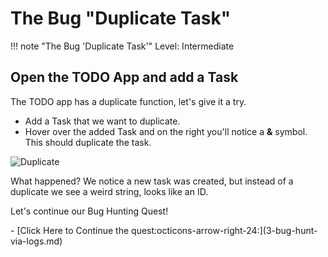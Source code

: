 
# The Bug "Duplicate Task"

!!! note "The Bug 'Duplicate Task'"
    Level: Intermediate

## Open the TODO App and add a Task

The TODO app has a duplicate function, let's give it a try.

- Add a Task that we want to duplicate.
- Hover over the added Task and on the right you'll notice a **&** symbol. This should duplicate the task.

![Duplicate](../img/todo_app_duplicate.png)

What happened? 
We notice a new task was created, but instead of a duplicate we see a weird string, looks like an ID. 

Let's continue our Bug Hunting Quest!

<div class="grid cards" markdown>
- [Click Here to Continue the quest:octicons-arrow-right-24:](3-bug-hunt-via-logs.md)
</div>
